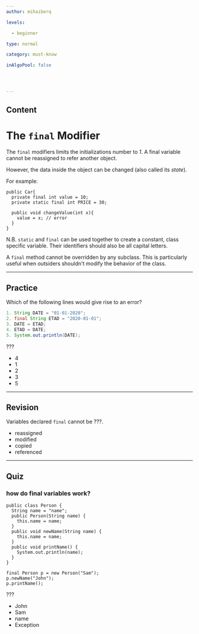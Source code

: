 ```yaml
---
author: mihaiberq

levels:

  - beginner

type: normal

category: must-know

inAlgoPool: false




---
```

## Content
# The `final` Modifier

The `final` modifiers limits the initializations number to *1*. A final variable cannot be reassigned to refer another object.

However, the data inside the object can be changed (also called its *state*).

For example:
```
public Car{
  private final int value = 10;
  private static final int PRICE = 30;

  public void changeValue(int x){
    value = x; // error
  }
}
```
N.B. `static` and `final` can be used together to create a constant, class specific variable. Their identifiers should also be all capital letters.

A `final` method cannot be overridden by any subclass. This is particularly useful when outsiders shouldn't modify the behavior of the class.

---
## Practice

Which of the following lines would give rise to an error?
```Java
1. String DATE = "01-01-2020";
2. final String ETAD = "2020-01-01";
3. DATE = ETAD;
4. ETAD = DATE;
5. System.out.println(DATE);
```
???

* 4
* 1
* 2
* 3
* 5

---
## Revision

Variables declared `final` cannot be ???.


* reassigned
* modified
* copied
* referenced

---
## Quiz
### how do final variables work?
```
public class Person {
  String name = "name";
  public Person(String name) {
    this.name = name;
  }
  public void newName(String name) {
    this.name = name;
  }
  public void printName() {
    System.out.println(name);
  }
}

final Person p = new Person("Sam");
p.newName("John");
p.printName();
```

 ???

* John
* Sam
* name
* Exception

